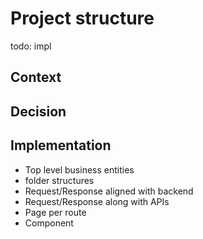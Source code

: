 # Project structure

todo: impl

## Context

## Decision

## Implementation

- Top level business entities
- folder structures
- Request/Response aligned with backend
- Request/Response along with APIs
- Page per route
- Component
